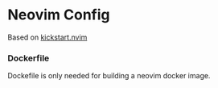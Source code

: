 # Neovim Config

Based on [kickstart.nvim](https://github.com/nvim-lua/kickstart.nvim)

### Dockerfile
Dockefile is only needed for building a neovim docker image.
